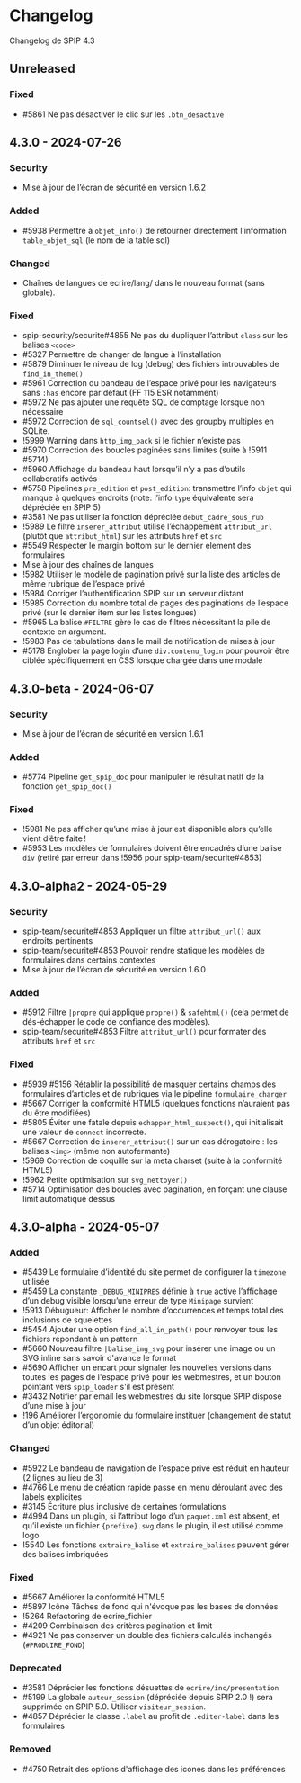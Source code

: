 # Changelog

Changelog de SPIP 4.3

## Unreleased

### Fixed

- #5861 Ne pas désactiver le clic sur les `.btn_desactive`

## 4.3.0 - 2024-07-26

### Security

- Mise à jour de l’écran de sécurité en version 1.6.2

### Added

- #5938 Permettre à `objet_info()` de retourner directement l’information `table_objet_sql` (le nom de la table sql)

### Changed

- Chaînes de langues de ecrire/lang/ dans le nouveau format (sans globale).

### Fixed

- spip-security/securite#4855 Ne pas du dupliquer l’attribut `class` sur les balises `<code>`
- #5327 Permettre de changer de langue à l’installation
- #5879 Diminuer le niveau de log (debug) des fichiers introuvables de `find_in_theme()`
- #5961 Correction du bandeau de l’espace privé pour les navigateurs sans `:has` encore par défaut (FF 115 ESR notamment)
- #5972 Ne pas ajouter une requête SQL de comptage lorsque non nécessaire
- #5972 Correction de `sql_countsel()` avec des groupby multiples en SQLite.
- !5999 Warning dans `http_img_pack` si le fichier n’existe pas
- #5970 Correction des boucles paginées sans limites (suite à !5911 #5714)
- #5960 Affichage du bandeau haut lorsqu’il n’y a pas d’outils collaboratifs activés
- #5758 Pipelines `pre_edition` et `post_edition`: transmettre l’info `objet` qui manque à quelques endroits (note: l’info `type` équivalente sera dépréciée en SPIP 5)
- #3581 Ne pas utiliser la fonction dépréciée `debut_cadre_sous_rub`
- !5989 Le filtre `inserer_attribut` utilise l’échappement `attribut_url` (plutôt que `attribut_html`) sur les attributs `href` et `src`
- #5549 Respecter le margin bottom sur le dernier element des formulaires
- Mise à jour des chaînes de langues
- !5982 Utiliser le modèle de pagination privé sur la liste des articles de même rubrique de l’espace privé
- !5984 Corriger l’authentification SPIP sur un serveur distant
- !5985 Correction du nombre total de pages des paginations de l’espace privé (sur le dernier item sur les listes longues)
- #5965 La balise `#FILTRE` gère le cas de filtres nécessitant la pile de contexte en argument.
- !5983 Pas de tabulations dans le mail de notification de mises à jour
- #5178 Englober la page login d’une `div.contenu_login` pour pouvoir être ciblée spécifiquement en CSS lorsque chargée dans une modale

## 4.3.0-beta - 2024-06-07

### Security

- Mise à jour de l’écran de sécurité en version 1.6.1

### Added

- #5774 Pipeline `get_spip_doc` pour manipuler le résultat natif de la fonction `get_spip_doc()`

### Fixed

- !5981 Ne pas afficher qu’une mise à jour est disponible alors qu’elle vient d’être faite !
- #5953 Les modèles de formulaires doivent être encadrés d’une balise `div` (retiré par erreur dans !5956 pour spip-team/securite#4853)

## 4.3.0-alpha2 - 2024-05-29

### Security

- spip-team/securite#4853 Appliquer un filtre `attribut_url()` aux endroits pertinents
- spip-team/securite#4853 Pouvoir rendre statique les modèles de formulaires dans certains contextes
- Mise à jour de l’écran de sécurité en version 1.6.0

### Added

- #5912 Filtre `|propre` qui applique `propre()` & `safehtml()` (cela permet de dés-échapper le code de confiance des modèles).
- spip-team/securite#4853 Filtre `attribut_url()` pour formater des attributs `href` et `src`

### Fixed

- #5939 #5156 Rétablir la possibilité de masquer certains champs des formulaires d’articles et de rubriques via le pipeline `formulaire_charger`
- #5667 Corriger la conformité HTML5 (quelques fonctions n’auraient pas du être modifiées)
- #5805 Éviter une fatale depuis `echapper_html_suspect()`, qui initialisait une valeur de `connect` incorrecte.
- #5667 Correction de `inserer_attribut()` sur un cas dérogatoire : les balises `<img>` (même non autofermante)
- !5969 Correction de coquille sur la meta charset (suite à la conformité HTML5)
- !5962 Petite optimisation sur `svg_nettoyer()`
- #5714 Optimisation des boucles avec pagination, en forçant une clause limit automatique dessus

## 4.3.0-alpha - 2024-05-07

### Added

- #5439 Le formulaire d’identité du site permet de configurer la `timezone` utilisée
- #5459 La constante `_DEBUG_MINIPRES` définie à `true` active l’affichage d’un debug visible lorsqu’une erreur de type `Minipage` survient
- !5913 Débugueur: Afficher le nombre d’occurrences et temps total des inclusions de squelettes
- #5454 Ajouter une option `find_all_in_path()` pour renvoyer tous les fichiers répondant à un pattern
- #5660 Nouveau filtre `|balise_img_svg` pour insérer une image ou un SVG inline sans savoir d'avance le format
- #5690 Afficher un encart pour signaler les nouvelles versions dans toutes les pages de l'espace privé pour les webmestres, et un bouton pointant vers `spip_loader` s'il est présent
- #3432 Notifier par email les webmestres du site lorsque SPIP dispose d’une mise à jour
- !196 Améliorer l’ergonomie du formulaire instituer (changement de statut d’un objet éditorial)

### Changed

- #5922 Le bandeau de navigation de l’espace privé est réduit en hauteur (2 lignes au lieu de 3)
- #4766 Le menu de création rapide passe en menu déroulant avec des labels explicites
- #3145 Écriture plus inclusive de certaines formulations
- #4994 Dans un plugin, si l’attribut logo d’un `paquet.xml` est absent, et qu’il existe un fichier `{prefixe}.svg` dans le plugin, il est utilisé comme logo
- !5540 Les fonctions `extraire_balise` et `extraire_balises` peuvent gérer des balises imbriquées

### Fixed

- #5667 Améliorer la conformité HTML5
- #5897 Icône Tâches de fond qui n'évoque pas les bases de données
- !5264 Refactoring de ecrire_fichier
- #4209 Combinaison des critères pagination et limit
- #4921 Ne pas conserver un double des fichiers calculés inchangés (`#PRODUIRE_FOND`)

### Deprecated

- #3581 Déprécier les fonctions désuettes de `ecrire/inc/presentation`
- #5199 La globale `auteur_session` (dépréciée depuis SPIP 2.0 !) sera supprimée en SPIP 5.0. Utiliser `visiteur_session`.
- #4857 Déprécier la classe `.label` au profit de `.editer-label` dans les formulaires

### Removed

- #4750 Retrait des options d'affichage des icones dans les préférences
